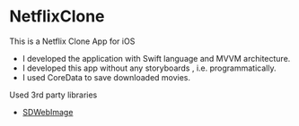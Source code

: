 # NetflixClone
This is a Netflix Clone App for iOS

 * I developed the application with Swift language and MVVM architecture.
 * I developed this app without any storyboards , i.e. programmatically.
 * I used CoreData to save downloaded movies.
 
 Used 3rd party libraries 
 * [SDWebImage](https://github.com/SDWebImage/SDWebImage)

